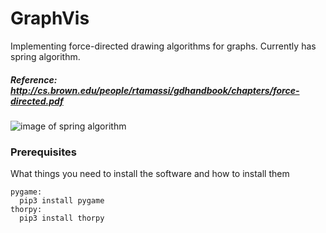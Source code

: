 # GraphVis

 Implementing force-directed drawing algorithms for graphs. Currently has spring algorithm.
 
 ##### Reference: http://cs.brown.edu/people/rtamassi/gdhandbook/chapters/force-directed.pdf
 
![image of spring algorithm](https://i.imgur.com/H6D4E95.png)

### Prerequisites

What things you need to install the software and how to install them

```
pygame:
  pip3 install pygame
thorpy:
  pip3 install thorpy
```
